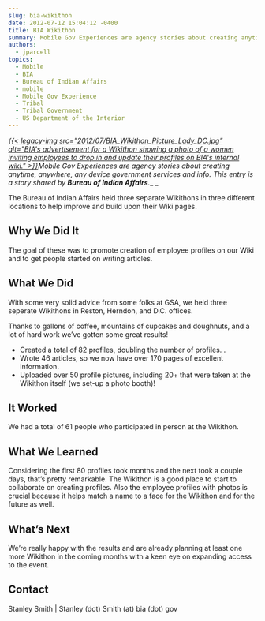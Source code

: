 ```yaml
---
slug: bia-wikithon
date: 2012-07-12 15:04:12 -0400
title: BIA Wikithon
summary: Mobile Gov Experiences are agency stories about creating anytime, anywhere, any device government services and info. This entry is a story shared by Bureau of Indian Affairs. The
authors:
  - jparcell
topics:
  - Mobile
  - BIA
  - Bureau of Indian Affairs
  - mobile
  - Mobile Gov Experience
  - Tribal
  - Tribal Government
  - US Department of the Interior
---
```


_[{{< legacy-img src="2012/07/BIA\_Wikithon\_Picture\_Lady\_DC.jpg" alt="BIA's advertisement for a Wikithon showing a photo of a women inviting employees to drop in and update their profiles on BIA's internal wiki." >}}](https://s3.amazonaws.com/digitalgov/_legacy-img/2012/07/BIA_Wikithon_Picture_Lady_DC.jpg)Mobile Gov Experiences are agency stories about creating anytime, anywhere, any device government services and info. This entry is a story shared by **Bureau of Indian Affairs**.__
  _ 

The Bureau of Indian Affairs held three separate Wikithons in three different locations to help improve and build upon their Wiki pages.

## Why We Did It

The goal of these was to promote creation of employee profiles on our Wiki and to get people started on writing articles.

## What We Did

With some very solid advice from some folks at GSA, we held three seperate Wikithons in Reston, Herndon, and D.C. offices.

Thanks to gallons of coffee, mountains of cupcakes and doughnuts, and a lot of hard work we&#8217;ve gotten some great results!

  * Created a total of 82 profiles, doubling the number of profiles. .
  * Wrote 46 articles, so we now have over 170 pages of excellent information.
  * Uploaded over 50 profile pictures, including 20+ that were taken at the Wikithon itself (we set-up a photo booth)!

## It Worked

We had a total of 61 people who participated in person at the Wikithon.

## What We Learned

Considering the first 80 profiles took months and the next took a couple days, that’s pretty remarkable. The Wikithon is a good place to start to collaborate on creating profiles. Also the employee profiles with photos is crucial because it helps match a name to a face for the Wikithon and for the future as well.

## What&#8217;s Next

We’re really happy with the results and are already planning at least one more Wikithon in the coming months with a keen eye on expanding access to the event.

## Contact

Stanley Smith | Stanley (dot) Smith (at) bia (dot) gov